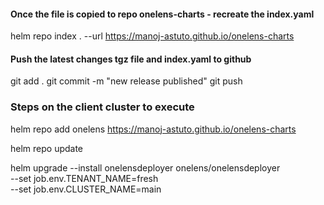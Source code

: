 #### Once the file is copied to repo onelens-charts - recreate the index.yaml 
helm repo index . --url https://manoj-astuto.github.io/onelens-charts

#### Push the latest changes tgz file and index.yaml to github 
git add .
git commit -m "new release published"
git push 

### Steps on the client cluster to execute
helm repo add onelens https://manoj-astuto.github.io/onelens-charts

helm repo update

helm upgrade --install onelensdeployer onelens/onelensdeployer \
  --set job.env.TENANT_NAME=fresh \
  --set job.env.CLUSTER_NAME=main



